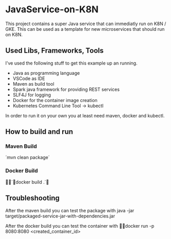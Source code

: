 # JavaService-on-K8N
This project contains a super Java service that can immediatly run on K8N / GKE. This can be used as a template for new microservices that should run on K8N.

## Used Libs, Frameworks, Tools
I've used the following stuff to get this example up an running. 

- Java as programming language
- VSCode as IDE
- Maven as build tool
- Spark java framework for providing REST services
- SLF4J for logging 
- Docker for the container image creation
- Kubernetes Command Line Tool -> kubectl 

In order to run it on your own you at least need maven, docker and kubectl.

## How to build and run

### Maven Build 
´mvn clean package´

### Docker Build
´docker build .´


## Troubleshooting

After the maven build you can test the package with
java -jar target/packaged-service-jar-with-dependencies.jar

After the docker build you can test the container with 
docker run -p 8080:8080 <created_container_id>


